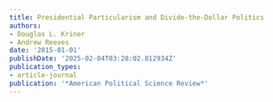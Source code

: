 ```yaml
---
title: Presidential Particularism and Divide-the-Dollar Politics
authors:
- Douglas L. Kriner
- Andrew Reeves
date: '2015-01-01'
publishDate: '2025-02-04T03:28:02.812934Z'
publication_types:
- article-journal
publication: '*American Political Science Review*'
---
```

